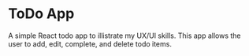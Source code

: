 # ToDo App
A simple React todo app to illistrate my UX/UI skills. This app allows the user to add, edit, complete, and delete todo items. 